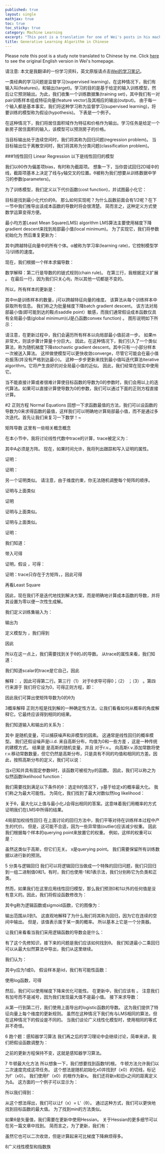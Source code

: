 ```yaml
---
published: true
layout: single
mathjax: true
toc: true
toc_sticky: true
category: Machine Learning
excerpt: "This post is a translation for one of Wei's posts in his machine learning notes."
title: Generative Learning Algorithm in Chinese
---
```

Please note this post is a study note translated to Chinese by me. Click [here](https://wei2624.github.io/MachineLearning/sv_discriminative_model/) to see the original English version in Wei's homepage.

请注意: 本文是我翻译的一份学习资料，英文原版请点击[Wei的学习笔记](https://wei2624.github.io/MachineLearning/sv_discriminative_model/)。

一类经典的学习问题是监督学习(supervised learning)，在这种情况下，我们有输入叫(features)，和输出(target)。学习的目的是基于给定的输入训练模型，然后让它预测输出。为此，我们收集一个训练数据集(training set)，其中我们有一对pair训练样本组成特征向量(feature vector)及其相应的输出(output)。 由于每一个输入都是基本事实，我们将这种学习称为监督学习(supervised learning)，将要训练的模型称为假设(hypothesis)。 下表是一个例子。
 
在这种情况下，我们将居住面积域作为特征和价格作为输出。学习任务是给定一个新房子居住面积的输入，该模型可以预测房子的价格。

当目标输出处于连续空间时，我们将其称为回归问题(regression problem)。 当目标输出位于离散空间时，我们将其称为分类问题(classification problem)。

###1线性回归 Linear Regression
以下是线性回归的模型
 
我们以θ0作为偏差项bias，有时称为截距项。 想象一下，当你尝试回归2D域中的线，截距项基本上决定了线与y轴交叉的位置。θ被称为我们想要从训练数据中学习的参数(parameters)。

为了训练模型，我们定义以下代价函数(cost function)，并试图最小化它：
 
目标是找到最小化代价的θ。 那么如何实现呢？为什么函数前面会有1/2呢？在下一节中我们推导出该成本函数的导数时将会很清楚。 简而言之，这种定义方式使数学运算变得方便。

最小均方差Least Mean Square(LMS) algorithm
LMS算法主要使用梯度下降gradient descent来找到局部最小值(local minimum)。 为了实现它，我们将参数初始化为 然后重复更新为：
 
其中j跨越特征向量中的所有个体。α被称为学习率(learning rate)，它控制模型学习/训练的速度。

现在，我们根据一个样本求偏导数：
 
数学解释：第二行是导数的的链式规则(chain rule)。 在第三行，我根据定义扩展 。 在最后一行，因为我们只关心θj，所以其他一切都是不变的。

所以，所有样本的更新是：
 
其中m是训练样本的数量，j可以跨越特征向量的维度。 该算法从每个训练样本中获取所有信息。 我们称之为批量梯度下降batch gradient descent。 该方法对局部最小值(即可能到达的鞍点saddle point）敏感，而我们通常假设成本函数仅具有全局最小值(global minimum)(J是凸函数convex function) 。 图形说明如下所示：
 
请注意，在更新过程中，我们会遍历所有样本以向局部最小值前进一步。 如果m非常大，则该步骤计算量十分巨大。 因此，在这种情况下，我们引入了一个类似算法，称为随机梯度下降stochastic gradient descent。其中只有一小部分样本一次被送入算法。 这样做使模型可以更快收敛converge，尽管它可能会在最小值处振荡(并没有严格到达最小)。 这种一步步更新来找到最小值叫迭代算法iterative algorithm。它将产生良好的对全局最小值的近似。 因此，我们经常在现实中使用它。

当不能直接计算或者很难计算使目标函数的导数为0的参数时，我们会用以上的迭代算法。如果可以直接计算使导数为0的参数，我们可以通过下面的正则方程直接计算。

#2 正则方程 Normal Equations
回想一下求函数最值的方法，我们可以设函数的导数为0来求得函数的最值，这样我们可以明确地计算局部最小值，而不是通过多次迭代。首先让我们来复习一下数学！~

矩阵导数
这里有一些相关概念概念

在本小节中，我将讨论线性代数中trace的计算，trace被定义为：
 
其中A必须是方阵。 现在，如果时间允许，我将列出跟踪和写入证明的属性。
 
证明：
 

 
证明：
 

另一个证明类似。 请注意，由于维度约束，你无法随机调整每个矩阵的顺序。

 
证明与上面类似

 
证明
 

 
证明与上面类似。

 
证明与上面类似。

 
证明：
 
我们知道：
 
带入可得
 

 
证明，假设 ，可得：
 

 
证明：trace只存在于方矩阵，，因此可得 
 
 
 

 

再看Least Square

因此，现在我们不是迭代地找到解决方案，而是明确地计算成本函数的导数，并将其设置为零以便一次性生成解。

我们定义训练集输入为：
 
输出为
 
定义模型为 ，我们得到
 
因此
 
所以在这一点上，我们需要找到关于θ的J的导数。 从trace的属性来看，我们知道：
 
我们知道scalar的trace是它自己，因此
 
解释： ，因此可得第二行。第三行（1） 对于θ求导可得0；（2） ；（3） 。第四行来源于 
我们将它设为0，可得正则方程，即：
 
因此我们可算出使矩阵导数为0的θ为
 

3概率解释
正则方程是找到解的一种确定性方法，让我们看看如何从概率的角度解释它。它最终应该得到相同的结果。

我们知道输入和输出的关系为：
 
其中 是随机变量，可以捕获噪声和非模型的因素。 这通常是线性回归的概率模型。 我们还假设噪声是i.i.d. 来自高斯分布，均值为0和一些方差 ，这是一种传统的建模方式。 结果是 是高斯的随机变量，并且 对于r.v.。 向高斯r.v.添加常数将使r.v.移动常数数量，但它仍然是高斯分布，只是具有不同的均值和相同的方差。因此，按照高斯分布的定义，我们可以说：
 
当x已知并具有固定参数θ时，该函数可被视为y的函数。 因此，我们可以称之为似然函数likelihood function：
 
我们需要找到满足以下条件的θ：选定θ的情况下，y基于给定x的概率最大化。 我们称之为最大可能性。 为简化，我们找到了最大对数似然log likelihood：
 
关于θ，最大化以上值与最小化J会得出相同的答案。这意味着我们用概率的方式证明我们在LMS中所得的结果。
 
4局部加权线性回归
在上面讨论的回归方法中，我们平等对待在训练样本过程中产生的代价。 但是，这可能不合适，因为一些异常值(outlier)应该减少权重。 因此我们根据每个样本的querying point来放置它的权重。 例如，这样的权重可以是：
 
虽然这类似于高斯，但它们无关。 x是querying point。 我们需要保留所有训练数据以进行新的预测。

5 分类与逻辑回归
我们可以将逻辑回归当做成一个特殊的回归问题，我们只回归到一组二进制值0和1。有时，我们也使用-1和1表示法，我们分别称它为负类和正类。

然而，如果我们在这里应用线性回归模型，那么我们预测0和1以外的任何值是没有意义的。因此，我们将假设函数修改为：
 
其中g称为逻辑函数或sigmoid函数，它的图像为：
 
输出范围从0到1。 这直观地解释了为什么我们将其称为回归，因为它在连续的空间中输出。 但是，该值表示属于某一类的概率。 所以基本上它是一个分类器。

让我们来看看当我们采用逻辑函数的导数会是什么：
 
有了这个先修知识，接下来的问题是我们应该如何找到θ。 我们知道最小二乘回归可以从最大似然算法中导出，我们从这里继续。

我们认为：
 

其中y应为1或0。 假设样本是iid，我们有可能性函数：
 
使用log函数，可得
 
然后，我们可以使用梯度下降来优化可能性。 在更新中，我们应该有 。 注意我们有加号而不是减号，因为我们发现最大值不是最小值。 接下来求导数：
 
从第一行到第二行，我们使用上面导出的logistic函数的导数。 这为我们提供了特征向量上每个维度的更新规则。 虽然在这种情况下我们有与LMS相同的算法，但在这种情况下的假设是不同的。 当我们谈论广义线性化模型时，使用相同的等式并不奇怪。

6 跑个题：感知器学习算法
我们再之后的学习理论中会继续讨论，简单来讲，我们把假设函数调整为：
 
之前的更新方程保持不变，这就是感知器学习算法。

7 牛顿最大化方法
所以想象一下，我们想要找到函数f的根。 牛顿方法允许我们以二次速度完成这项任务。 这个想法是随机初始化x0并找到f（x0）的切线，标记为f'（x0）。 我们使用f'（x0）的根作为新x。 我们还将新x和旧x之间的距离定义为Δ。 这方面的一个例子可以显示为：
 
所以我们得到：
 
从这个想法得出，我们可以让f（x）= L'（θ）。 通过这种方式，我们可以更快地找到目标函数的最大值。 为了找到min的方法类似。

如果θ是矢量值，我们需要在更新中使用Hessian。 关于Hessian的更多细节可以在另一篇文章中找到。 简而言之，为了更新，我们有：
 
虽然它也可以二次收敛，但是计算起来可比梯度下降麻烦得多。

8广义线性模型和指数族



























































































































